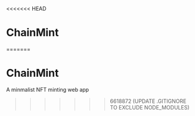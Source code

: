 <<<<<<< HEAD
# ChainMint
=======
# ChainMint
 A minmalist NFT minting web app
>>>>>>> 6618872 (UPDATE .GITIGNORE TO EXCLUDE NODE_MODULES)
